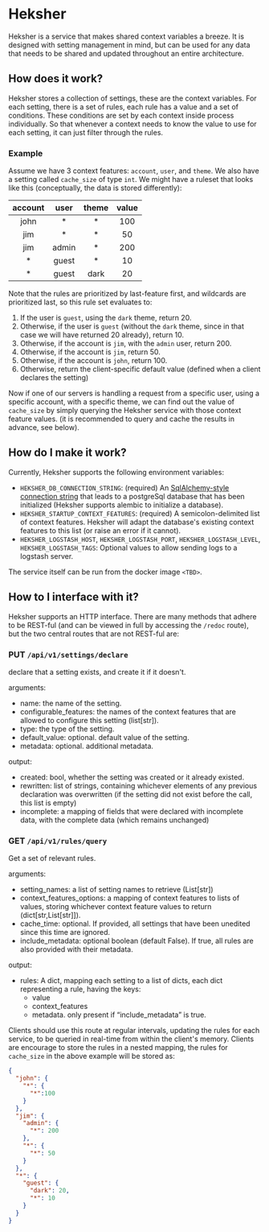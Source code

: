 # Heksher
Heksher is a service that makes shared context variables a breeze. It is designed with setting management in mind, but
can be used for any data that needs to be shared and updated throughout an entire architecture.

## How does it work?
Heksher stores a collection of settings, these are the context variables. For each setting, there is a set of rules,
each rule has a value and a set of conditions. These conditions are set by each context inside process individually.
So that whenever a context needs to know the value to use for each setting, it can just filter through the rules. 

### Example
Assume we have 3 context features: `account`, `user`, and `theme`. We also have a setting called `cache_size` of type
`int`. We might have a ruleset that looks like this (conceptually, the data is stored differently):

|account|user|theme|value
|:---:|:---:|:---:|:---:
|john|*|*|100
|jim|*|*|50
|jim|admin|*|200
|*|guest|*|10
|*|guest|dark|20

Note that the rules are prioritized by last-feature first, and wildcards are prioritized last, so this rule set
evaluates to:
1. If the user is `guest`, using the `dark` theme, return 20.
1. Otherwise, if the user is `guest` (without the `dark` theme, since in that case we will have returned 20 already),
  return 10.
1. Otherwise, if the account is `jim`, with the `admin` user, return 200.
1. Otherwise, if the account is `jim`, return 50.
1. Otherwise, if the account is `john`, return 100.
1. Otherwise, return the client-specific default value (defined when a client declares the setting)

Now if one of our servers is handling a request from a specific user, using a specific account, with a specific theme,
we can find out the value of `cache_size` by simply querying the Heksher service with those context feature values.
(it is recommended to query and cache the results in advance, see below).

## How do I make it work?
Currently, Heksher supports the following environment variables:
* `HEKSHER_DB_CONNECTION_STRING`: (required) An [SqlAlchemy-style connection string](https://docs.sqlalchemy.org/en/14/core/engines.html#database-urls)
 that leads to a postgreSql database that has been initialized (Heksher supports alembic to initialize a database).
* `HEKSHER_STARTUP_CONTEXT_FEATURES`: (required) A semicolon-delimited list of context features. Heksher will adapt the
  database's existing context features to this list (or raise an error if it cannot).
* `HEKSHER_LOGSTASH_HOST`, `HEKSHER_LOGSTASH_PORT`, `HEKSHER_LOGSTASH_LEVEL`, `HEKSHER_LOGSTASH_TAGS`: Optional values
  to allow sending logs to a logstash server.

The service itself can be run from the docker image `<TBD>`.

## How to I interface with it?
Heksher supports an HTTP interface. There are many methods that adhere to be REST-ful (and can be viewed in full by
accessing the `/redoc` route), but the two central routes that are not REST-ful are:

### PUT `/api/v1/settings/declare`
declare that a setting exists, and create it if it doesn't.

arguments:
* name: the name of the setting.
* configurable_features: the names of the context features that are allowed to configure this setting (list[str]).
* type: the type of the setting.
* default_value: optional. default value of the setting.
* metadata: optional. additional metadata.

output:
* created: bool, whether the setting was created or it already existed.
* rewritten: list of strings, containing whichever elements of any previous declaration was overwritten (if the setting 
  did not exist before the call, this list is empty)
* incomplete: a mapping of fields that were declared with incomplete data, with the complete data (which remains 
  unchanged)
  
### GET `/api/v1/rules/query`
Get a set of relevant rules.

arguments:
* setting_names: a list of setting names to retrieve (List[str])
* context_features_options: a mapping of context features to lists of values, storing whichever context feature values to return (dict[str,List[str]]).
* cache_time: optional. If provided, all settings that have been unedited since this time are ignored.
* include_metadata: optional boolean (default False). If true, all rules are also provided with their metadata.

output:
* rules: A dict, mapping each setting to a list of dicts, each dict representing a rule, having the keys:
    * value
    * context_features
    * metadata. only present if “include_metadata” is true.

Clients should use this route at regular intervals, updating the rules for each service, to be queried in real-time from
within the client's memory. Clients are encourage to store the rules in a nested mapping, the rules for `cache_size` in
the above example will be stored as:

```json
{
  "john": {
    "*": {
      "*":100
    }
  },
  "jim": {
    "admin": {
      "*": 200
    },
    "*": {
      "*": 50
    }
  },
  "*": {
    "guest": {
      "dark": 20,
      "*": 10
    }
  }
}
```